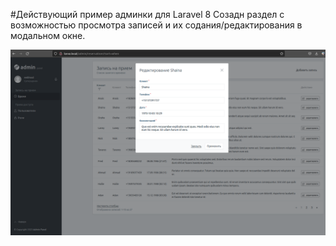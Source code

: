 #Действующий пример админки для Laravel 8 
Созадн раздел с возможностью просмотра записей и их содания/редактирования в модальном окне.

![](https://github.com/kembrick/orchidTestAdmin/blob/main/orchidAdminScreen.png)
